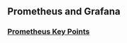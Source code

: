 ## Prometheus and Grafana

### [Prometheus Key Points](https://github.com/DavidHe1127/Mr.He_HandBook/tree/master/DevOps/prometheus)

